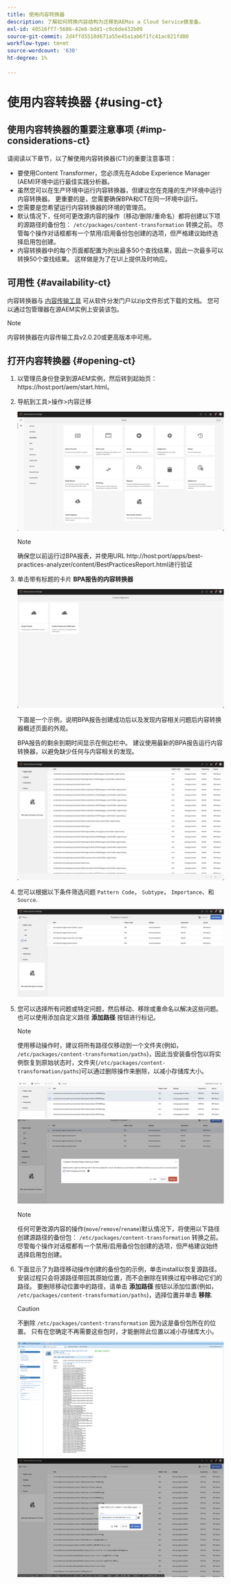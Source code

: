 ```yaml
---
title: 使用内容转换器
description: 了解如何转换内容结构为迁移到AEMas a Cloud Service做准备。
exl-id: 40516ff7-5686-42e6-bdd1-c9c6de432b09
source-git-commit: 2d4ffd5518d671a55e45a1ab6f1fc41ac021fd80
workflow-type: tm+mt
source-wordcount: '630'
ht-degree: 1%

---
```


# 使用内容转换器 {#using-ct}

## 使用内容转换器的重要注意事项 {#imp-considerations-ct}

请阅读以下章节，以了解使用内容转换器(CT)的重要注意事项：

* 要使用Content Transformer，您必须先在Adobe Experience Manager (AEM)环境中运行最佳实践分析器。
* 虽然您可以在生产环境中运行内容转换器，但建议您在克隆的生产环境中运行内容转换器。 更重要的是，您需要确保BPA和CT在同一环境中运行。
* 您需要是您希望运行内容转换器的环境的管理员。
* 默认情况下，任何可更改源内容的操作（移动/删除/重命名）都将创建以下项的源路径的备份包： `/etc/packages/content-transformation` 转换之前。 尽管每个操作对话框都有一个禁用/启用备份包创建的选项，但严格建议始终选择启用包创建。
* 内容转换器中的每个页面都配置为列出最多50个查找结果，因此一次最多可以转换50个查找结果。 这样做是为了在UI上提供及时响应。

## 可用性 {#availability-ct}

内容转换器与 [内容传输工具](/help/journey-migration/content-transfer-tool/using-content-transfer-tool/getting-started-content-transfer-tool.md) 可从软件分发门户以zip文件形式下载的文档。 您可以通过包管理器在源AEM实例上安装该包。

>[!NOTE]
>内容转换器在内容传输工具v2.0.20或更高版本中可用。

## 打开内容转换器 {#opening-ct}

1. 以管理员身份登录到源AEM实例，然后转到起始页：https://host:port/aem/start.html。
1. 导航到工具>操作>内容迁移

   ![图像](/help/journey-migration/content-transformer/assets/ct-1.png)

   >[!NOTE]
   > 确保您以前运行过BPA报表，并使用URL http://host:port/apps/best-practices-analyzer/content/BestPracticesReport.html进行验证

1. 单击带有标题的卡片 **BPA报告的内容转换器**

   ![图像](/help/journey-migration/content-transformer/assets/ct-2.png)

   下面是一个示例，说明BPA报告创建成功后以及发现内容相关问题后内容转换器概述页面的外观。

   BPA报告的剩余到期时间显示在侧边栏中。 建议使用最新的BPA报告运行内容转换器，以避免缺少任何与内容相关的发现。

   ![图像](/help/journey-migration/content-transformer/assets/ct-3.png)

1. 您可以根据以下条件筛选问题 `Pattern Code`， `Subtype`， `Importance`、和 `Source`.

   ![图像](/help/journey-migration/content-transformer/assets/ct-4.png)

1. 您可以选择所有问题或特定问题，然后移动、移除或重命名以解决这些问题。 也可以使用添加自定义路径 **添加路径** 按钮进行标记。

   >[!NOTE]
   > 使用移动操作时，建议将所有路径仅移动到一个文件夹(例如， `/etc/packages/content-transformation/paths`)，因此当安装备份包以将实例恢复到原始状态时，文件夹(`/etc/packages/content-transformation/paths`)可以通过删除操作来删除，以减小存储库大小。

   ![图像](/help/journey-migration/content-transformer/assets/ct-5.png)
   ![图像](/help/journey-migration/content-transformer/assets/ct-6.png)

   >[!NOTE]
   > 任何可更改源内容的操作(`move`/`remove`/`rename`)默认情况下，将使用以下路径创建源路径的备份包： `/etc/packages/content-transformation` 转换之前。 尽管每个操作对话框都有一个禁用/启用备份包创建的选项，但严格建议始终选择启用包创建。

1. 下面显示了为路径移动操作创建的备份包的示例，单击install以恢复源路径。 安装过程只会将源路径带回其原始位置，而不会删除在转换过程中移动它们的路径。 要删除移动位置中的路径，请单击 **添加路径** 按钮以添加位置(例如， `/etc/packages/content-transformation/paths`)，选择位置并单击 **移除**.

   >[!CAUTION]
   > 不删除 `/etc/packages/content-transformation` 因为这是备份包所在的位置。 只有在您确定不再需要这些包时，才能删除此位置以减小存储库大小。

   ![图像](/help/journey-migration/content-transformer/assets/ct-7.png)
   ![图像](/help/journey-migration/content-transformer/assets/ct-8.png)

